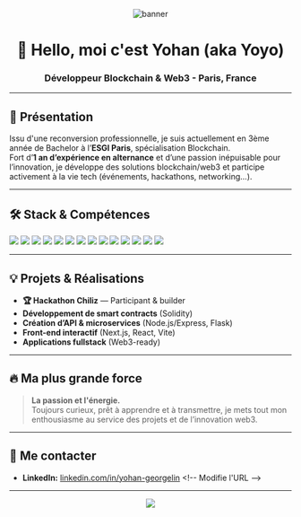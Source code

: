 <!-- Futuristic Banner -->
<p align="center">
  <img src="https://capsule-render.vercel.app/api?type=rect&color=0a192f&height=140&section=header&text=Yohan%20-%20Blockchain%20Dev&fontSize=36&fontColor=white" alt="banner"/>
</p>

<h1 align="center">👋 Hello, moi c'est Yohan (aka Yoyo)</h1>
<h3 align="center">Développeur Blockchain & Web3 - Paris, France</h3>

---

## 🚀 Présentation

Issu d'une reconversion professionnelle, je suis actuellement en 3ème année de Bachelor à l’<b>ESGI Paris</b>, spécialisation Blockchain.  
Fort d’<b>1 an d’expérience en alternance</b> et d’une passion inépuisable pour l’innovation, je développe des solutions blockchain/web3 et participe activement à la vie tech (événements, hackathons, networking…).

---

## 🛠️ Stack & Compétences

<p align="left">
  <img src="https://img.shields.io/badge/Solidity-363636?style=for-the-badge&logo=solidity&logoColor=white"/>
  <img src="https://img.shields.io/badge/Ethereum-3C3C3D?style=for-the-badge&logo=ethereum&logoColor=white"/>
  <img src="https://img.shields.io/badge/Node.js-339933?style=for-the-badge&logo=nodedotjs&logoColor=white"/>
  <img src="https://img.shields.io/badge/Express.js-000000?style=for-the-badge&logo=express&logoColor=white"/>
  <img src="https://img.shields.io/badge/Next.js-000000?style=for-the-badge&logo=nextdotjs&logoColor=white"/>
  <img src="https://img.shields.io/badge/React-20232A?style=for-the-badge&logo=react&logoColor=61DAFB"/>
  <img src="https://img.shields.io/badge/Vite-646CFF?style=for-the-badge&logo=vite&logoColor=FFD62E"/>
  <img src="https://img.shields.io/badge/PHP-777BB4?style=for-the-badge&logo=php&logoColor=white"/>
  <img src="https://img.shields.io/badge/Symfony-000000?style=for-the-badge&logo=symfony&logoColor=white"/>
  <img src="https://img.shields.io/badge/Python-3776AB?style=for-the-badge&logo=python&logoColor=white"/>
  <img src="https://img.shields.io/badge/Flask-000000?style=for-the-badge&logo=flask&logoColor=white"/>
  <img src="https://img.shields.io/badge/Linux-FCC624?style=for-the-badge&logo=linux&logoColor=black"/>
  <img src="https://img.shields.io/badge/Docker-2496ED?style=for-the-badge&logo=docker&logoColor=white"/>
  <img src="https://img.shields.io/badge/Git-F05032?style=for-the-badge&logo=git&logoColor=white"/>
</p>

---

## 💡 Projets & Réalisations

- **🏆 Hackathon Chiliz** — Participant & builder
- **Développement de smart contracts** (Solidity)
- **Création d’API & microservices** (Node.js/Express, Flask)
- **Front-end interactif** (Next.js, React, Vite)
- **Applications fullstack** (Web3-ready)

---

## 🔥 Ma plus grande force

> **La passion et l'énergie.**  
> Toujours curieux, prêt à apprendre et à transmettre, je mets tout mon enthousiasme au service des projets et de l’innovation web3.

---

## 🎯 Me contacter

- **LinkedIn:** [linkedin.com/in/yohan-georgelin]([https://www.linkedin.com/](https://www.linkedin.com/in/yohan-georgelin/)) <!-- Modifie l'URL -->

---

<p align="center">
  <img src="https://readme-typing-svg.demolab.com?font=Fira+Code&duration=2500&pause=500&color=06FFB7&center=true&vCenter=true&width=435&lines=Let's+build+the+future+of+web3+!;Open+to+new+adventures+%F0%9F%9A%80;Blockchain+is+now."/>
</p>
